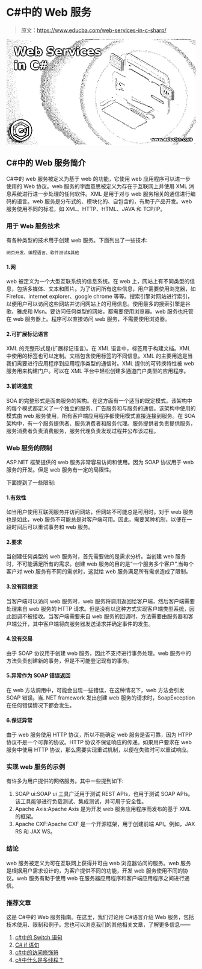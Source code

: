 # C#中的 Web 服务

> 原文：<https://www.educba.com/web-services-in-c-sharp/>

![Web Services in C#](img/0e9dcda983711984d70e9067f0c18cae.png)



## C#中的 Web 服务简介

C#中的 web 服务被定义为基于 web 的功能，它使用 web 应用程序可以进一步使用的 Web 协议。web 服务的字面意思被定义为存在于互联网上并使用 XML 消息系统进行进一步处理的任何软件。XML 是用于对与 web 服务相关的通信进行编码的语言。web 服务是分布式的、模块化的、自包含的，有助于产品开发。web 服务使用不同的标准，如 XML、HTTP、HTML、JAVA 和 TCP/IP。

### 用于 Web 服务技术

有各种类型的技术用于创建 web 服务。下面列出了一些技术:

<small>网页开发、编程语言、软件测试&其他</small>

#### 1.网

web 被定义为一个大型互联系统的信息系统。在 web 上，网站上有不同类型的信息，包括多媒体、文本和图片。为了访问所有这些信息，用户需要使用浏览器，如 Firefox、internet explorer、google chrome 等等。搜索引擎对网站进行索引，以便用户可以访问这些网站并访问网站上的可用信息。使用最多的搜索引擎是谷歌、雅虎和 Msn。要访问任何类型的网站，都需要使用浏览器。web 服务也托管在 web 服务器上。程序可以直接访问 web 服务，不需要使用浏览器。

#### 2.可扩展标记语言

XML 的完整形式是(扩展标记语言)。在 XML 语言中，标签用于构建文档。XML 中使用的标签也可以定制。文档包含使用标签的不同信息。XML 的主要用途是当我们需要进行应用程序到应用程序类型的通信时。XML 提供的可转换特性被 web 服务用来构建门户。可以在 XML 平台中轻松创建多通道门户类型的应用程序。

#### 3.前进速度

SOA 的完整形式是面向服务的架构。在这方面有一个适当的既定模式。该架构中的每个模式都定义了一个独立的服务、广告服务和与服务的通信。该架构中使用的模式由 web 服务使用，所有客户端应用程序都使用模式直接连接到服务。在 SOA 架构中，有一个服务提供者、服务消费者和服务代理。服务提供者负责提供服务，服务消费者负责消费服务，服务代理负责发现过程并公布该过程。

### Web 服务的限制

ASP.NET 框架提供的 web 服务非常容易访问和使用。因为 SOAP 协议用于 web 服务的开发。但是 web 服务有一定的局限性。

下面提到了一些限制:

#### 1.有效性

如当用户使用互联网服务并访问网站，但网站不可能总是可用时。对于 web 服务也是如此，web 服务不可能总是对客户端可用。因此，需要某种机制，以便在一段时间后可以重试事务和 web 服务。

#### 2.要求

当创建任何类型的 web 服务时，首先需要做的是需求分析。当创建 web 服务时，不可能满足所有的需求。创建 web 服务的目的是“一个服务多个客户”,当每个客户对 web 服务有不同的需求时，这就给 web 服务满足所有需求造成了限制。

#### 3.没有回拨流

当客户端可以访问 web 服务时，web 服务将调用返回给客户端，然后客户端需要处理来自 web 服务的 HTTP 请求。但是没有以这种方式实现客户端类型系统，因此回调不被接收。当客户端需要来自 web 服务的回调时，方法需要由服务器和客户端公开，其中客户端将向服务器发送请求并确定事件的发生。

#### 4.没有交易

由于 SOAP 协议用于创建 web 服务，因此不支持进行事务处理。web 服务中的方法负责创建新的事务，但是不可能登记现有的事务。

#### 5.异常作为 SOAP 错误返回

在 web 方法调用中，可能会出现一些错误，在这种情况下，web 方法会引发 SOAP 错误。当. NET framework 发出创建 web 服务的请求时，SoapException 在任何错误情况下都会发生。

#### 6.保证异常

由于 web 服务使用 HTTP 协议，所以不能确定 web 服务是否可靠，因为 HTPP 协议不是一个可靠的协议。HTTP 协议不保证响应的传递。如果用户要求在 web 服务中使用 HTTP 协议，那么需要实现重试机制，以便在失败时可以重试响应。

### 实现 web 服务的示例

有许多为用户提供的网络服务。其中一些提到如下:

1.  SOAP ui:SOAP ui 工具广泛用于测试 REST APIs，也用于测试 SOAP APIs。该工具能够进行负载测试、集成测试，并可用于安全性。
2.  Apache Axis:Apache Axis 是为开发 web 服务应用程序而发布的基于 XML 的框架。
3.  Apache CXF:Apache CXF 是一个开源框架，用于创建前端 API。例如，JAX RS 和 JAX WS。

### 结论

web 服务被定义为可在互联网上获得并可由 web 浏览器访问的服务。web 服务是根据用户需求设计的，为客户提供不同的功能，开发 web 服务使用不同的协议。web 服务有助于使用 web 在服务器应用程序和客户端应用程序之间进行通信。

### 推荐文章

这是 C#中的 Web 服务指南。在这里，我们讨论用 C#语言介绍 Web 服务，包括技术使用、限制和例子。您也可以浏览我们的其他相关文章，了解更多信息——

1.  [c#中的 Switch 语句](https://www.educba.com/switch-statement-in-c-sharp/)
2.  [C# if 语句](https://www.educba.com/c-sharp-if-statement/)
3.  [c#中的访问修饰符](https://www.educba.com/access-modifiers-in-c-sharp/)
4.  [c#中什么是多线程？](https://www.educba.com/what-is-multithreading-in-c-sharp/)





